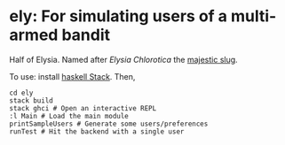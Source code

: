 # ely: For simulating users of a multi-armed bandit

Half of Elysia. Named after *Elysia Chlorotica* the [majestic slug](https://en.wikipedia.org/wiki/Elysia_chlorotica).

To use: install [haskell Stack](https://docs.haskellstack.org/en/stable/README/). Then,

```
cd ely
stack build
stack ghci # Open an interactive REPL
:l Main # Load the main module
printSampleUsers # Generate some users/preferences
runTest # Hit the backend with a single user
```
